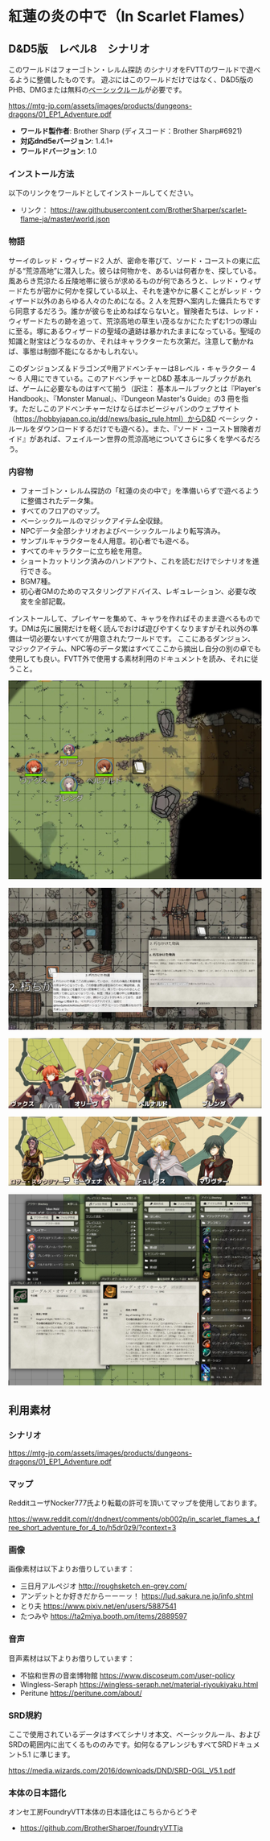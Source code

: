 # 紅蓮の炎の中で（In Scarlet Flames）
## D&D5版　レベル8　シナリオ

このワールドはフォーゴトン・レルム探訪 のシナリオをFVTTのワールドで遊べるように整備したものです。
遊ぶにはこのワールドだけではなく、D&D5版のPHB、DMGまたは無料の[ベーシックルール](https://hobbyjapan.co.jp/dd/news/basic_rule.html)が必要です。

https://mtg-jp.com/assets/images/products/dungeons-dragons/01_EP1_Adventure.pdf

* **ワールド製作者**: Brother Sharp (ディスコード：Brother Sharp#6921)
* **対応dnd5eバージョン**: 1.4.1+
* **ワールドバージョン**: 1.0

### インストール方法

以下のリンクをワールドとしてインストールしてください。

* リンク： https://raw.githubusercontent.com/BrotherSharper/scarlet-flame-ja/master/world.json

### 物語
サーイのレッド・ウィザード2 人が、密命を帯びて、ソード・コーストの東に広がる“荒涼高地”に潜入した。彼らは何物かを、あるいは何者かを、探している。風あらき荒涼たる丘陵地帯に彼らが求めるものが何であろうと、レッド・ウィザードたちが密かに何かを探している以上、それを速やかに暴くことがレッド・ウィザード以外のあらゆる人々のためになる。2 人を荒野へ案内した傭兵たちですら同意するだろう。誰かが彼らを止めねばならないと。冒険者たちは、レッド・ウィザードたちの跡を追って、荒涼高地の草生い茂るなかにたたずむ1つの塚山に至る。塚にあるウィザードの聖域の遺跡は暴かれたままになっている。聖域の知識と財宝はどうなるのか、それはキャラクターたち次第だ。注意して動かねば、事態は制御不能になるかもしれない。

このダンジョンズ＆ドラゴンズ®用アドベンチャーは8レベル・キャラクター 4 〜 6 人用にできている。このアドベンチャーとD&D 基本ルールブックがあれば、ゲームに必要なものはすべて揃う（訳注： 基本ルールブックとは『Player's Handbook』、『Monster Manual』、『Dungeon Master's Guide』の3 冊を指す。ただしこのアドベンチャーだけならばホビージャパンのウェブサイト（https://hobbyjapan.co.jp/dd/news/basic_rule.html）からD&D ベーシック・ルールをダウンロードするだけでも遊べる）。また、『ソード・コースト冒険者ガイド』があれば、フェイルーン世界の荒涼高地についてさらに多くを学べるだろう。

### 内容物
* フォーゴトン・レルム探訪の「紅蓮の炎の中で」を準備いらずで遊べるように整備されたデータ集。
* すべてのフロアのマップ。
* ベーシックルールのマジックアイテム全収録。
* NPCデータ全部シナリオおよびベーシックルールより転写済み。
* サンプルキャラクターを4人用意。初心者でも遊べる。
* すべてのキャラクターに立ち絵を用意。
* ショートカットリンク済みのハンドアウト、これを読むだけでシナリオを進行できる。
* BGM7種。
* 初心者GMのためのマスタリングアドバイス、レギュレーション、必要な改変を全部記載。

インストールして、プレイヤーを集めて、キャラを作ればそのまま遊べるものです。DMは先に展開だけを軽く読んでおけば遊びやすくなりますがそれ以外の準備は一切必要ないすべてが用意されたワールドです。
ここにあるダンジョン、マジックアイテム、NPC等のデータ累はすべてここから摘出し自分の別の卓でも使用しても良い。FVTT外で使用する素材利用のドキュメントを読み、それに従うこと。

![image1](https://raw.githubusercontent.com/BrotherSharper/scarlet-flame-ja/master/images/Promo0.jpg)

![image2](https://raw.githubusercontent.com/BrotherSharper/scarlet-flame-ja/master/images/Promo1.jpg)

![image3](https://raw.githubusercontent.com/BrotherSharper/scarlet-flame-ja/master/images/Promo2.jpg)

![image4](https://raw.githubusercontent.com/BrotherSharper/scarlet-flame-ja/master/images/Promo3.jpg)

![image5](https://raw.githubusercontent.com/BrotherSharper/scarlet-flame-ja/master/images/Promo4.jpg)

## 利用素材
### シナリオ
https://mtg-jp.com/assets/images/products/dungeons-dragons/01_EP1_Adventure.pdf

### マップ
RedditユーザNocker777氏より転載の許可を頂いてマップを使用しております。

https://www.reddit.com/r/dndnext/comments/ob002p/in_scarlet_flames_a_free_short_adventure_for_4_to/h5dr0z9/?context=3

### 画像
画像素材は以下よりお借りしています：

* 三日月アルペジオ
http://roughsketch.en-grey.com/
* アンデットとか好きだからーーーッ！
https://lud.sakura.ne.jp/info.shtml
* とり夫
https://www.pixiv.net/en/users/5887541
* たつみや
https://ta2miya.booth.pm/items/2889597

### 音声
音声素材は以下よりお借りしています：

* 不協和世界の音楽博物館
https://www.discoseum.com/user-policy
* Wingless-Seraph
https://wingless-seraph.net/material-riyoukiyaku.html
* Peritune
https://peritune.com/about/

### SRD規約
ここで使用されているデータはすべてシナリオ本文、ベーシックルール、およびSRDの範囲内に出てくるもののみです。如何なるアレンジもすべてSRDドキュメント5.1 に準じます。

https://media.wizards.com/2016/downloads/DND/SRD-OGL_V5.1.pdf

### 本体の日本語化
オンセ工房FoundryVTT本体の日本語化はこちらからどうぞ

* https://github.com/BrotherSharper/foundryVTTja